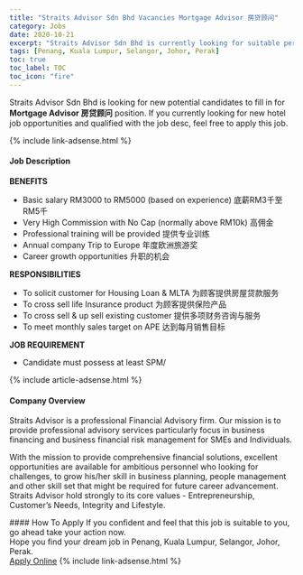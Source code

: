 ```yaml
---
title: "Straits Advisor Sdn Bhd Vacancies Mortgage Advisor 房贷顾问" 
category: Jobs 
date: 2020-10-21 
excerpt: "Straits Advisor Sdn Bhd is currently looking for suitable person to fill in the Mortgage Advisor 房贷顾问 which positioned at Penang, Kuala Lumpur, Selangor, Johor, Perak" 
tags: [Penang, Kuala Lumpur, Selangor, Johor, Perak] 
toc: true 
toc_label: TOC 
toc_icon: "fire" 
--- 
```


<p>Straits Advisor Sdn Bhd is looking for new potential candidates to fill in for <b>Mortgage Advisor 房贷顾问</b> position. If you currently looking for new hotel job opportunities and qualified with the job desc, feel free to apply this job.
</p>{% include link-adsense.html %} 
<div><div><h4>Job Description</h4></div><div><div><span><div><p><strong>BENEFITS</strong></p><ul><li>Basic salary RM3000 to RM5000 (based on experience) &#24213;&#34218;RM3&#21315;&#33267;RM5&#21315;</li><li>Very High Commission with No Cap (normally above RM10k) &#39640;&#20323;&#37329;</li><li>Professional training will be provided &#25552;&#20379;&#19987;&#19994;&#35757;&#32451;</li><li>Annual company Trip to Europe &#24180;&#24230;&#27431;&#27954;&#26053;&#28216;&#22870;</li><li>Career growth opportunities &#21319;&#32844;&#30340;&#26426;&#20250;</li></ul><p><strong>RESPONSIBILITIES</strong></p><ul><li>To solicit customer for Housing Loan &amp; MLTA &#20026;&#39038;&#23458;&#25552;&#20379;&#25151;&#23627;&#36151;&#27454;&#26381;&#21153;</li><li>To cross sell life Insurance product &#20026;&#39038;&#23458;&#25552;&#20379;&#20445;&#38505;&#20135;&#21697;</li><li>To cross sell &amp; up sell existing customer &#25552;&#20379;&#22810;&#39033;&#36130;&#21153;&#21672;&#35810;&#19982;&#26381;&#21153;</li><li>To meet monthly sales target on APE &#36798;&#21040;&#27599;&#26376;&#38144;&#21806;&#30446;&#26631;</li></ul><p><strong>JOB REQUIREMENT</strong></p><ul><li>Candidate must possess at least SPM/</li></ul></div></span></div></div></div> 
{% include article-adsense.html %} 
<div><div><h4>Company Overview</h4></div><div><div><span><div><p>Straits Advisor is a professional Financial Advisory firm. Our mission is to provide professional advisory services particularly focus in business financing and business financial risk management for SMEs and Individuals.</p><p>With the mission to provide comprehensive financial solutions, excellent opportunities are available for ambitious personnel who looking for challenges, to grow his/her skill in business planning, people management and other skill set that might be required for future career advancement. Straits Advisor hold strongly to its core values - Entrepreneurship, Customer&#8217;s Needs, Integrity and Lifestyle.</p></div></span></div></div></div> 
#### How To Apply 
If you confident and feel that this job is suitable to you, go ahead take your action now. <br/> 
Hope you find your dream job in Penang, Kuala Lumpur, Selangor, Johor, Perak. <br/> 
<a href="https://www.jobstreet.com.my/en/job/mortgage-advisor-房贷顾问-4409141?jobId=jobstreet-my-job-4409141" class="btn btn--info" target="_blank" rel="nofollow noopenner">Apply Online</a> 
{% include link-adsense.html %} 